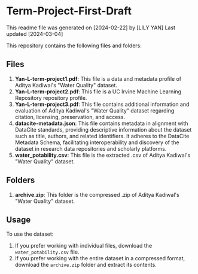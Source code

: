 # Term-Project-First-Draft
This readme file was generated on [2024-02-22] by [LILY YAN]
Last updated [2024-03-04]

This repository contains the following files and folders:

## Files

1. **Yan-L-term-project1.pdf**: This file is a data and metadata profile of Aditya Kadiwal's "Water Quality" dataset.
2. **Yan-L-term-project2.pdf**: This file is a UC Irvine Machine Learning Repository repository profile. 
3. **Yan-L-term-project3.pdf**: This file contains additional information and evaluation of Aditya Kadiwal's "Water Quality" dataset regarding citation, licensing, preservation, and access.
4. **datacite-metadata.json**: This file contains metadata in alignment with DataCite standards, providing descriptive information about the dataset such as title, authors, and related identifiers. It adheres to the DataCite Metadata Schema, facilitating interoperability and discovery of the dataset in research data repositories and scholarly platforms.
5. **water_potability.csv**: This file is the extracted .csv of Aditya Kadiwal's "Water Quality" dataset.

## Folders

1. **archive.zip**: This folder is the compressed .zip of Aditya Kadiwal's "Water Quality" dataset. 

## Usage

To use the dataset:
1. If you prefer working with individual files, download the `water_potability.csv` file.
2. If you prefer working with the entire dataset in a compressed format, download the `archive.zip` folder and extract its contents.
